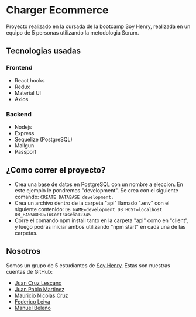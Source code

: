 # Charger Ecommerce

Proyecto realizado en la cursada de la bootcamp Soy Henry, realizada en un equipo de 5 personas utilizando la metodologia Scrum.

## Tecnologias usadas

### Frontend
- React hooks
- Redux
- Material UI
- Axios

### Backend
- Nodejs
- Express
- Sequelize (PostgreSQL)
- Mailgun
- Passport

## ¿Como correr el proyecto?
- Crea una base de datos en PostgreSQL con un nombre a eleccion. En este ejemplo le pondremos "development". Se crea con el siguiente comando: `CREATE DATABASE development;`
- Crea un archivo dentro de la carpeta "api" llamado ".env" con el siguiente contenido:
`DB_NAME=development
DB_HOST=localhost
DB_PASSWORD=TuContraseña12345`
- Corre el comando npm install tanto en la carpeta "api" como en "client", y luego podras iniciar ambos utilizando "npm start" en cada una de las carpetas.
## Nosotros

Somos un grupo de 5 estudiantes de [Soy Henry](https://www.soyhenry.com/). Estas son nuestras cuentas de GitHub:

- [Juan Cruz Lescano](https://github.com/JuanCruzLescano)
- [Juan Pablo Martinez](https://github.com/Jotap29)
- [Mauricio Nicolas Cruz](https://github.com/maunicols)
- [Federico Leiva](https://github.com/FedericoLeiva12)
- [Manuel Beleño](https://github.com/msebass1)
